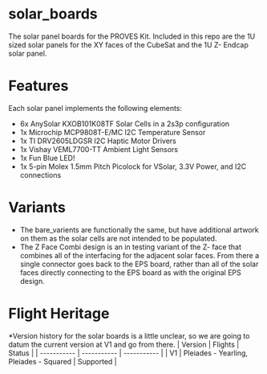 # solar_boards
The solar panel boards for the PROVES Kit. Included in this repo are the 1U sized solar panels for the XY faces of the CubeSat and the 1U Z- Endcap solar panel. 

# Features
Each solar panel implements the following elements: 
- 6x AnySolar KXOB101K08TF Solar Cells in a 2s3p configuration 
- 1x Microchip MCP9808T-E/MC I2C Temperature Sensor 
- 1x TI DRV2605LDGSR I2C Haptic Motor Drivers 
- 1x Vishay VEML7700-TT Ambient Light Sensors 
- 1x Fun Blue LED! 
- 1x 5-pin Molex 1.5mm Pitch Picolock for VSolar, 3.3V Power, and I2C connections

# Variants
- The bare_varients are functionally the same, but have additional artwork on them as the solar cells are not intended to be populated. 
- The Z Face Combi design is an in testing variant of the Z- face that combines all of the interfacing for the adjacent solar faces. From there a single connector goes back to the EPS board, rather than all of the solar faces directly connecting to the EPS board as with the original EPS design. 

# Flight Heritage
*Version history for the solar boards is a little unclear, so we are going to datum the current version at V1 and go from there. 
| Version | Flights | Status |
| ----------- | ----------- | ----------- |
| V1 | Pleiades - Yearling, Pleiades - Squared | Supported |
